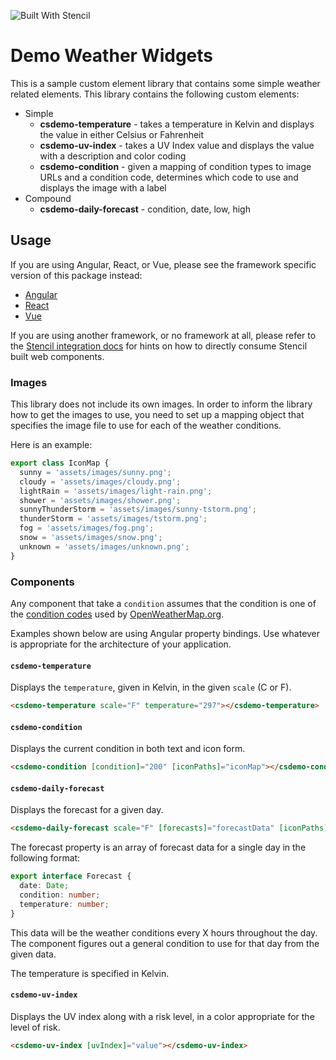 ![Built With Stencil](https://img.shields.io/badge/-Built%20With%20Stencil-16161d.svg?logo=data%3Aimage%2Fsvg%2Bxml%3Bbase64%2CPD94bWwgdmVyc2lvbj0iMS4wIiBlbmNvZGluZz0idXRmLTgiPz4KPCEtLSBHZW5lcmF0b3I6IEFkb2JlIElsbHVzdHJhdG9yIDE5LjIuMSwgU1ZHIEV4cG9ydCBQbHVnLUluIC4gU1ZHIFZlcnNpb246IDYuMDAgQnVpbGQgMCkgIC0tPgo8c3ZnIHZlcnNpb249IjEuMSIgaWQ9IkxheWVyXzEiIHhtbG5zPSJodHRwOi8vd3d3LnczLm9yZy8yMDAwL3N2ZyIgeG1sbnM6eGxpbms9Imh0dHA6Ly93d3cudzMub3JnLzE5OTkveGxpbmsiIHg9IjBweCIgeT0iMHB4IgoJIHZpZXdCb3g9IjAgMCA1MTIgNTEyIiBzdHlsZT0iZW5hYmxlLWJhY2tncm91bmQ6bmV3IDAgMCA1MTIgNTEyOyIgeG1sOnNwYWNlPSJwcmVzZXJ2ZSI%2BCjxzdHlsZSB0eXBlPSJ0ZXh0L2NzcyI%2BCgkuc3Qwe2ZpbGw6I0ZGRkZGRjt9Cjwvc3R5bGU%2BCjxwYXRoIGNsYXNzPSJzdDAiIGQ9Ik00MjQuNywzNzMuOWMwLDM3LjYtNTUuMSw2OC42LTkyLjcsNjguNkgxODAuNGMtMzcuOSwwLTkyLjctMzAuNy05Mi43LTY4LjZ2LTMuNmgzMzYuOVYzNzMuOXoiLz4KPHBhdGggY2xhc3M9InN0MCIgZD0iTTQyNC43LDI5Mi4xSDE4MC40Yy0zNy42LDAtOTIuNy0zMS05Mi43LTY4LjZ2LTMuNkgzMzJjMzcuNiwwLDkyLjcsMzEsOTIuNyw2OC42VjI5Mi4xeiIvPgo8cGF0aCBjbGFzcz0ic3QwIiBkPSJNNDI0LjcsMTQxLjdIODcuN3YtMy42YzAtMzcuNiw1NC44LTY4LjYsOTIuNy02OC42SDMzMmMzNy45LDAsOTIuNywzMC43LDkyLjcsNjguNlYxNDEuN3oiLz4KPC9zdmc%2BCg%3D%3D&colorA=16161d&style=flat-square)

# Demo Weather Widgets

This is a sample custom element library that contains some simple weather related elements. This library contains the following custom elements:

- Simple
  - **csdemo-temperature** - takes a temperature in Kelvin and displays the value in either Celsius or Fahrenheit
  - **csdemo-uv-index** - takes a UV Index value and displays the value with a description and color coding
  - **csdemo-condition** - given a mapping of condition types to image URLs and a condition code, determines which code to use and displays the image with a label
- Compound
  - **csdemo-daily-forecast** - condition, date, low, high

## Usage

If you are using Angular, React, or Vue, please see the framework specific version of this package instead:

- [Angular](https://www.npmjs.com/package/@ionic-enterprise/cs-demo-weather-widgets-angular)
- [React](https://www.npmjs.com/package/@ionic-enterprise/cs-demo-weather-widgets-react)
- [Vue](https://www.npmjs.com/package/@ionic-enterprise/cs-demo-weather-widgets-vue)

If you are using another framework, or no framework at all, please refer to the [Stencil integration docs](https://stenciljs.com/docs/overview) for hints on how to directly consume Stencil built web components.

### Images

This library does not include its own images. In order to inform the library how to get the images to use, you need to set up a mapping object that specifies the image file to use for each of the weather conditions.

Here is an example:

```TypeScript
export class IconMap {
  sunny = 'assets/images/sunny.png';
  cloudy = 'assets/images/cloudy.png';
  lightRain = 'assets/images/light-rain.png';
  shower = 'assets/images/shower.png';
  sunnyThunderStorm = 'assets/images/sunny-tstorm.png';
  thunderStorm = 'assets/images/tstorm.png';
  fog = 'assets/images/fog.png';
  snow = 'assets/images/snow.png';
  unknown = 'assets/images/unknown.png';
}
```

### Components

Any component that take a `condition` assumes that the condition is one of the [condition codes](https://openweathermap.org/weather-conditions) used by [OpenWeatherMap.org](https://openweathermap.org).

Examples shown below are using Angular property bindings. Use whatever is appropriate for the architecture of your application.

#### `csdemo-temperature`

Displays the `temperature`, given in Kelvin, in the given `scale` (C or F).

```html
<csdemo-temperature scale="F" temperature="297"></csdemo-temperature>
```

#### `csdemo-condition`

Displays the current condition in both text and icon form.

```html
<csdemo-condition [condition]="200" [iconPaths]="iconMap"></csdemo-condition>
```

#### `csdemo-daily-forecast`

Displays the forecast for a given day.

```html
<csdemo-daily-forecast scale="F" [forecasts]="forecastData" [iconPaths]="iconMap"></csdemo-daily-forecast>
```

The forecast property is an array of forecast data for a single day in the following format:

```TypeScript
export interface Forecast {
  date: Date;
  condition: number;
  temperature: number;
}
```

This data will be the weather conditions every X hours throughout the day. The component figures out a general condition to use for that day from the given data.

The temperature is specified in Kelvin.

#### `csdemo-uv-index`

Displays the UV index along with a risk level, in a color appropriate for the level of risk.

```html
<csdemo-uv-index [uvIndex]="value"></csdemo-uv-index>
```
